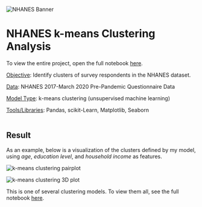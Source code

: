 ![NHANES Banner](https://github.com/user-attachments/assets/1a3a6e9c-8183-4290-b7d1-c653e8cf5d21)

# NHANES k-means Clustering Analysis

To view the entire project, open the full notebook [here](https://github.com/tyler-dardis/NHANES-kmeans-Clustering/blob/main/NHANES_k_means_Clustering.ipynb).

<u>Objective</u>: Identify clusters of survey respondents in the NHANES dataset.

<u>Data</u>: NHANES 2017-March 2020 Pre-Pandemic Questionnaire Data

<u>Model Type</u>: k-means clustering (unsupervised machine learning)

<u>Tools/Libraries</u>: Pandas, scikit-Learn, Matplotlib, Seaborn
<br><br>

## Result

As an example, below is a visualization of the clusters defined by my model, using *age*, *education level*, and *household income* as features.

![k-means clustering pairplot](https://github.com/user-attachments/assets/2ca1f213-e004-4796-b66e-ca6f8ad33cb1)

![k-means clustering 3D plot](https://github.com/user-attachments/assets/e737be49-30c1-4c74-b21d-3f8ca0807e48)

This is one of several clustering models. To view them all, see the full notebook [here](https://github.com/tyler-dardis/NHANES-kmeans-Clustering/blob/main/NHANES_k_means_Clustering.ipynb).
